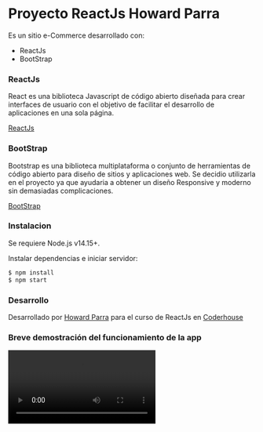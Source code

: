 # Proyecto ReactJs Howard Parra

Es un sitio e-Commerce desarrollado con:

- ReactJs
- BootStrap

### ReactJs
React es una biblioteca Javascript de código abierto diseñada para crear interfaces de usuario con el objetivo de facilitar el desarrollo de aplicaciones en una sola página.

[ReactJs](https://es.reactjs.org/)

### BootStrap
Bootstrap es una biblioteca multiplataforma o conjunto de herramientas de código abierto para diseño de sitios y aplicaciones web. Se decidio utilizarla en el proyecto ya que ayudaria a obtener un diseño Responsive y moderno sin demasiadas complicaciones.

[BootStrap](https://getbootstrap.com/)

### Instalacion
Se requiere Node.js v14.15+.

Instalar dependencias e iniciar servidor:

```sh
$ npm install 
$ npm start
```
### Desarrollo

Desarrollado por [Howard Parra](https://github.com/hparra07) para el curso de ReactJs en [Coderhouse](https://www.coderhouse.com/)

### Breve demostración del funcionamiento de la app

![cover](./video/AppReactJs.mp4)

